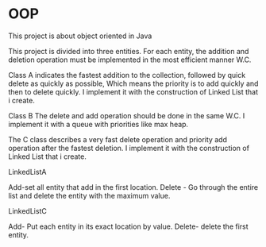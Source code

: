 # OOP
This project is about object oriented in Java

This project is divided into three entities.
For each entity, the addition and deletion operation must be implemented in the most efficient manner W.C.

Class A indicates the fastest addition to the collection, followed by quick delete as quickly as possible,
Which means the priority is to add quickly and then to delete quickly.
I implement it with the construction of Linked List that i create.

Class B The delete and add operation should be done in the same W.C.
I implement it with a queue with priorities like max heap.

The C class describes a very fast delete operation and priority add operation after the fastest deletion.
I implement it with the construction of Linked List that i create.

LinkedListA

Add-set all entity that add in the first location.
Delete - Go through the entire list and delete the entity with the maximum value.

LinkedListC

Add- Put each entity in its exact location by value.
Delete- delete the first entity.
